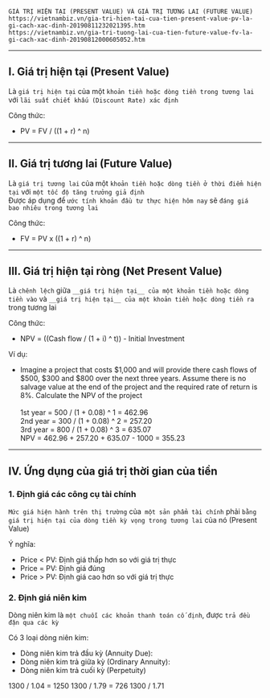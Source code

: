    GIÁ TRỊ HIỆN TẠI (PRESENT VALUE) VÀ GIÁ TRỊ TƯƠNG LAI (FUTURE VALUE)
    https://vietnambiz.vn/gia-tri-hien-tai-cua-tien-present-value-pv-la-gi-cach-xac-dinh-20190811232021395.htm
    https://vietnambiz.vn/gia-tri-tuong-lai-cua-tien-future-value-fv-la-gi-cach-xac-dinh-20190812000605052.htm

---

## I. Giá trị hiện tại (Present Value)

Là `giá trị hiện tại` của một `khoản tiền hoặc dòng tiền trong tương lai` với `lãi suất chiết khấu (Discount Rate) xác định`

Công thức:

- PV = FV / ((1 + r) ^ n)

---

## II. Giá trị tương lai (Future Value)

Là `giá trị tương lai` của một `khoản tiền hoặc dòng tiền ở thời điểm hiện tại` với `một tốc độ tăng trưởng giả định` \
 Được áp dụng để `ước tính khoản đầu tư thực hiện hôm nay` sẽ `đáng giá bao nhiêu trong tương lai`

Công thức:

- FV = PV x ((1 + r) ^ n)

---

## III. Giá trị hiện tại ròng (Net Present Value)

Là `chênh lệch` giữa `__giá trị hiện tại__ của một khoản tiền hoặc dòng tiền vào` và `__giá trị hiện tại__ của một khoản tiền hoặc dòng tiền ra` trong tương lai

Công thức:

- NPV = ((Cash flow / (1 + i) ^ t)) - Initial Investment

Ví dụ:

- Imagine a project that costs $1,000 and will provide there cash flows of $500, $300 and $800 over the next three years. Assume there is no salvage value at the end of the project and the required rate of return is 8%. Calculate the NPV of the project \
  \
  1st year = 500 / (1 + 0.08) ^ 1 = 462.96 \
  2nd year = 300 / (1 + 0.08) ^ 2 = 257.20 \
  3rd year = 800 / (1 + 0.08) ^ 3 = 635.07 \
  NPV = 462.96 + 257.20 + 635.07 - 1000 = 355.23

---

## IV. Ứng dụng của giá trị thời gian của tiền

### 1. Định giá các công cụ tài chính

`Mức giá hiện hành trên thị trường` của` một sản phẩm tài chính` phải `bằng giá trị hiện tại của dòng tiền kỳ vọng trong tương lai` của nó (Present Value)

Ý nghĩa:

- Price < PV: Định giá thấp hơn so với giá trị thực
- Price = PV: Định giá đúng
- Price > PV: Định giá cao hơn so với giá trị thực

### 2. Định giá niên kim

Dòng niên kim là `một chuỗi các khoản thanh toán cố định`, được `trả đều đặn qua các kỳ`

Có 3 loại dòng niên kim:

- Dòng niên kim trả đầu kỳ (Annuity Due):
- Dòng niên kim trả giữa kỳ (Ordinary Annuity):
- Dòng niên kim trả cuối kỳ (Perpetuity)

1300 / 1.04 = 1250
1300 / 1.79 = 726
1300 / 1.71
